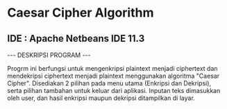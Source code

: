 # Caesar Cipher Algorithm

## IDE	: Apache Netbeans IDE 11.3


--- DESKRIPSI PROGRAM ---

Progrm ini berfungsi untuk mengenkripsi plaintext menjadi ciphertext dan mendekripsi ciphertext menjadi plaintext menggunakan algoritma "Caesar Cipher". Disediakan 2 pilihan pada menu utama (Enkripsi dan Dekripsi), serta pilihan tambahan untuk keluar dari aplikasi. Inputan teks dimasukkan oleh user, dan hasil enkripsi maupun dekripsi ditampilkan di layar.
